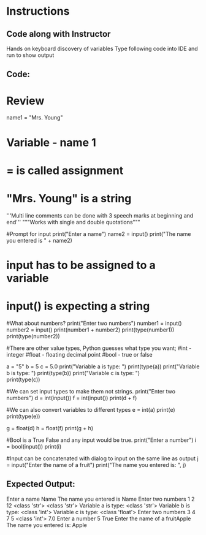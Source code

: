 # Instructions  

 ## Code along with Instructor
 Hands on keyboard discovery of variables
 Type following code into IDE and run to show output

## Code: 
# Review
name1 = "Mrs. Young"
# Variable - name 1
# = is called assignment
# "Mrs. Young" is a string

'''Multi line comments
can be done with 3 speech marks
at beginning and end'''
"""Works with single and 
double quotations"""


#Prompt for input
print("Enter a name")
name2 = input()
print("The name you entered is " + name2)
# input has to be assigned to a variable
# input() is expecting a string


#What about numbers?
print("Enter two numbers")
number1 = input()
number2 = input()
print(number1 + number2)
print(type(number1))
print(type(number2))

#There are other value types, Python guesses what type you want;
#int - integer
#float - floating decimal point
#bool - true or false

a = "5"
b = 5
c = 5.0
print("Variable a is type: ")
print(type(a))
print("Variable b is type: ")
print(type(b))
print("Variable c is type: ")         
print(type(c))

#We can set input types to make them not strings.
print("Enter two numbers")
d = int(input())
f = int(input())
print(d + f)

#We can also convert variables to different types
e = int(a)
print(e)
print(type(e))

g = float(d)
h = float(f)
print(g + h)

#Bool is a True False and any input would be true.
print("Enter a number")
i = bool(input())
print(i)

#Input can be concatenated with dialog to input on the same line as output
j = input("Enter the name of a fruit")
print("The name you entered is: ", j)

## Expected Output:
Enter a name
Name
The name you entered is Name
Enter two numbers
1
2
12
<class 'str'>
<class 'str'>
Variable a is type: 
<class 'str'>
Variable b is type: 
<class 'int'>
Variable c is type: 
<class 'float'>
Enter two numbers
3
4
7
5
<class 'int'>
7.0
Enter a number
5
True
Enter the name of a fruitApple
The name you entered is:  Apple